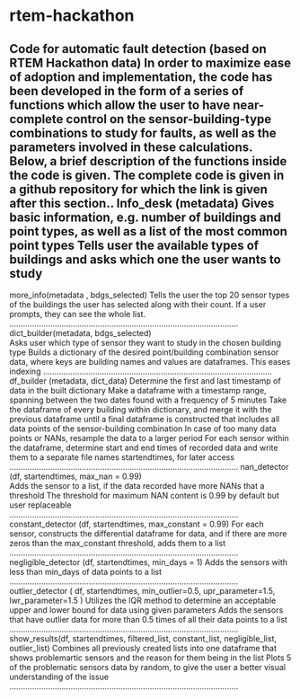 # rtem-hackathon
Code for automatic fault detection (based on RTEM Hackathon data)
In order to maximize ease of adoption and implementation, the code has been developed in the form of a series of functions which allow the user to have near-complete control on the sensor-building-type combinations to study for faults, as well as the parameters involved in these calculations. Below, a brief description of the functions inside the code is given. The complete code is given in a github repository for which the link is given after this section..
Info_desk (metadata) 
Gives basic information, e.g. number of buildings and point types, as well as a list of  the most common point types
Tells user the available types of buildings and asks which one the user wants to study
--------------------------------------------------------------------------------------------------------
more_info(metadata , bdgs_selected) 
Tells the user the top 20 sensor types of the buildings the user has selected along with their count. If a user prompts, they can see the whole list.
.....................................................................................................
dict_builder(metadata, bdgs_selected)  
Asks user which type of sensor they want to study in the chosen building type
Builds a dictionary of the desired point/building combination sensor data, where keys are building names and values are dataframes. This eases indexing
.....................................................................................................
df_builder (metadata, dict_data)
Determine the first and last timestamp of data in the built dictionary
Make a dataframe with a timestamp range, spanning between the two dates found with a frequency of 5 minutes
Take the dataframe of every building within dictionary, and merge it with the previous dataframe until a final dataframe is constructed that includes all data points of the sensor-building combination
In case of too many data points or NANs, resample the data to a larger period
For each sensor within the dataframe, determine start and end times of recorded data and write them to a separate file names startendtimes, for later access
.....................................................................................................
nan_detector (df, startendtimes, max_nan = 0.99)  
Adds the sensor to a list, if the data recorded have more NANs that a threshold
The threshold for maximum NAN content is 0.99 by default but user replaceable
.....................................................................................................
constant_detector (df, startendtimes, max_constant = 0.99)
For each sensor, constructs the differential dataframe for data, and if there are more zeros than the max_constant threshold, adds them to a list
.....................................................................................................
negligible_detector (df, startendtimes, min_days = 1) 
Adds the sensors with less than min_days of data points to a list
.....................................................................................................
outlier_detector ( df, startendtimes, min_outlier=0.5, upr_parameter=1.5, lwr_parameter=1.5 )
Utilizes the IQR method to determine an acceptable upper and  lower bound for data using given parameters
Adds the sensors that have outlier data for more than 0.5 times of all their data points to a list 
.....................................................................................................
show_results(df, startendtimes, filtered_list, constant_list, negligible_list, outlier_list)
Combines all previously created lists into one dataframe that shows problemartic sensors and the reason for them being in the list
Plots 5 of the problematic sensors data by random, to give the user a better visual understanding of the issue
.....................................................................................................

